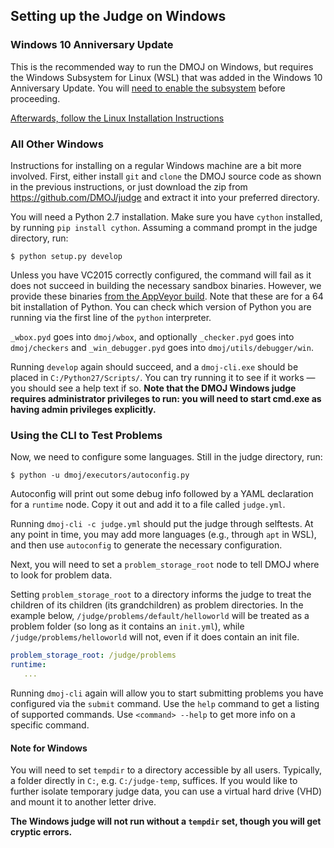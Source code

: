 ## Setting up the Judge on Windows

### Windows 10 Anniversary Update
This is the recommended way to run the DMOJ on Windows, but requires the Windows Subsystem for Linux (WSL) that was added in the Windows 10 Anniversary Update. You will [need to enable the subsystem](https://msdn.microsoft.com/en-us/commandline/wsl/install_guide) before proceeding.

[Afterwards, follow the Linux Installation Instructions](installation)

### All Other Windows

Instructions for installing on a regular Windows machine are a bit more involved. First, either install `git` and `clone` the DMOJ source code as shown in the previous instructions, or just download the zip from https://github.com/DMOJ/judge and extract it into your preferred directory.

You will need a Python 2.7 installation. Make sure you have `cython` installed, by running `pip install cython`. Assuming a command prompt in the judge directory, run:

```
$ python setup.py develop
```

Unless you have VC2015 correctly configured, the command will fail as it does not succeed in building the necessary sandbox binaries. However, we provide these binaries [from the AppVeyor build](https://ci.appveyor.com/project/quantum5/judge/build/artifacts). Note that these are for a 64 bit installation of Python. You can check which version of Python you are running via the first line of the `python` interpreter.

`_wbox.pyd` goes into `dmoj/wbox`, and optionally `_checker.pyd` goes into `dmoj/checkers` and `_win_debugger.pyd` goes into `dmoj/utils/debugger/win`.

Running `develop` again should succeed, and a `dmoj-cli.exe` should be placed in `C:/Python27/Scripts/`. You can try running it to see if it works &mdash; you should see a help text if so. **Note that the DMOJ Windows judge requires administrator privileges to run: you will need to start cmd.exe as having admin privileges explicitly.**

### Using the CLI to Test Problems

Now, we need to configure some languages. Still in the judge directory, run:

```
$ python -u dmoj/executors/autoconfig.py
```

Autoconfig will print out some debug info followed by a YAML declaration for a `runtime` node. Copy it out and add it to a file called `judge.yml`.

Running `dmoj-cli -c judge.yml` should put the judge through selftests. At any point in time, you may add more languages (e.g., through `apt` in WSL), and then use `autoconfig` to generate the necessary configuration.

Next, you will need to set a `problem_storage_root` node to tell DMOJ where to look for problem data.

Setting `problem_storage_root` to a directory informs the judge to treat the children of its children (its grandchildren) as problem directories. In the example below, `/judge/problems/default/helloworld` will be treated as a problem folder (so long as it contains an `init.yml`), while `/judge/problems/helloworld` will not, even if it does contain an init file.

```yaml
problem_storage_root: /judge/problems
runtime:
   ...
```

Running `dmoj-cli` again will allow you to start submitting problems you have configured via the `submit` command. Use the `help` command to get a listing of supported commands. Use `<command> --help` to get more info on a specific command.

#### Note for Windows
You will need to set `tempdir` to a directory accessible by all users. Typically, a folder directly in `C:`, e.g. `C:/judge-temp`, suffices. If you would like to further isolate temporary judge data, you can use a virtual hard drive (VHD) and mount it to another letter drive.

**The Windows judge will not run without a `tempdir` set, though you will get cryptic errors.**
